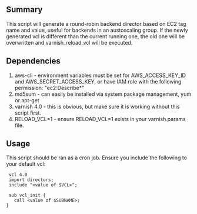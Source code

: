 ## Summary
This script will generate a round-robin backend director based on EC2 tag name and value, useful for backends in an austoscaling group. If the newly generated vcl is different than the current running one, the old one will be overwritten and varnish_reload_vcl will be executed.
## Dependencies
1. aws-cli - environment variables must be set for AWS_ACCESS_KEY_ID and AWS_SECRET_ACCESS_KEY, or have IAM role with the following permission: "ec2:Describe*"
2. md5sum - can easily be installed via system package management, yum or apt-get
4. varnish 4.0 - this is obvious, but make sure it is working without this script first.
5. RELOAD_VCL=1 - ensure RELOAD_VCL=1 exists in your varnish.params file.

## Usage

 This script should be ran as a cron job. Ensure you include the following to your default vcl:

```
 vcl 4.0
 import directors;
 include "<value of $VCL>";

 sub vcl_init {
   call <value of $SUBNAME>;
}
```
